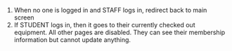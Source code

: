 1. When no one is logged in and STAFF logs in, redirect back to main screen
2. If STUDENT logs in, then it goes to their currently checked out equipment. All other pages are disabled. They can see their membership information but cannot update anything.
